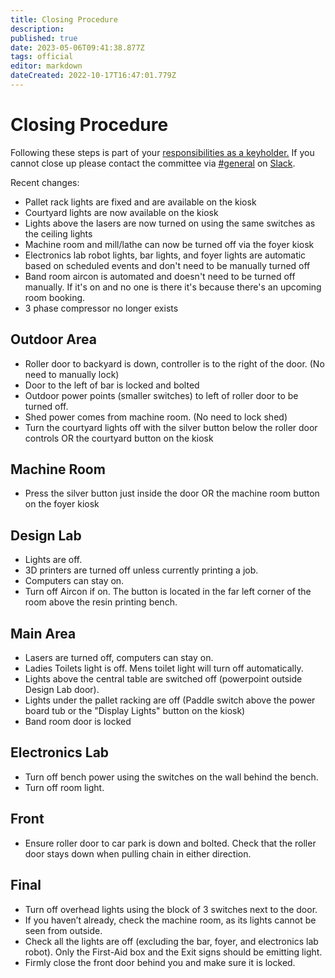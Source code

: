 ```yaml
---
title: Closing Procedure
description: 
published: true
date: 2023-05-06T09:41:38.877Z
tags: official
editor: markdown
dateCreated: 2022-10-17T16:47:01.779Z
---
```


# Closing Procedure

Following these steps is part of your [responsibilities as a keyholder.](/docs/committee/keyholder_responsibilities) If you cannot close up please contact the committee via [\#general](slack://channel?team=T0LQE2JNR&id=C0LQBEQ2Y) on [Slack](https://perart.io/slack).

Recent changes:

* Pallet rack lights are fixed and are available on the kiosk
* Courtyard lights are now available on the kiosk
* Lights above the lasers are now turned on using the same switches as the ceiling lights
* Machine room and mill/lathe can now be turned off via the foyer kiosk
* Electronics lab robot lights, bar lights, and foyer lights are automatic based on scheduled events and don't need to be manually turned off
* Band room aircon is automated and doesn't need to be turned off manually. If it's on and no one is there it's because there's an upcoming room booking.
* 3 phase compressor no longer exists

## Outdoor Area

* Roller door to backyard is down, controller is to the right of the door. (No need to manually lock)
* Door to the left of bar is locked and bolted
* Outdoor power points (smaller switches) to left of roller door to be turned off.
* Shed power comes from machine room. (No need to lock shed)
* Turn the courtyard lights off with the silver button below the roller door controls OR the courtyard button on the kiosk

## Machine Room

* Press the silver button just inside the door OR the machine room button on the foyer kiosk

## Design Lab

* Lights are off.
* 3D printers are turned off unless currently printing a job.
* Computers can stay on.
* Turn off Aircon if on. The button is located in the far left corner of the room above the resin printing bench.

## Main Area

* Lasers are turned off, computers can stay on.
* Ladies Toilets light is off. Mens toilet light will turn off automatically.
* Lights above the central table are switched off (powerpoint outside Design Lab door).
* Lights under the pallet racking are off (Paddle switch above the power board tub or the "Display Lights" button on the kiosk)
* Band room door is locked

## Electronics Lab

* Turn off bench power using the switches on the wall behind the bench.
* Turn off room light.

## Front

* Ensure roller door to car park is down and bolted. Check that the roller door stays down when pulling chain in either direction.

## Final

* Turn off overhead lights using the block of 3 switches next to the door.
* If you haven’t already, check the machine room, as its lights cannot be seen from outside.
* Check all the lights are off (excluding the bar, foyer, and electronics lab robot). Only the First-Aid box and the Exit signs should be emitting light.
* Firmly close the front door behind you and make sure it is locked.
